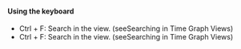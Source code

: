 #### Using the keyboard
- Ctrl + F: Search in the view. (seeSearching in Time Graph Views)
- Ctrl + F: Search in the view. (seeSearching in Time Graph Views)